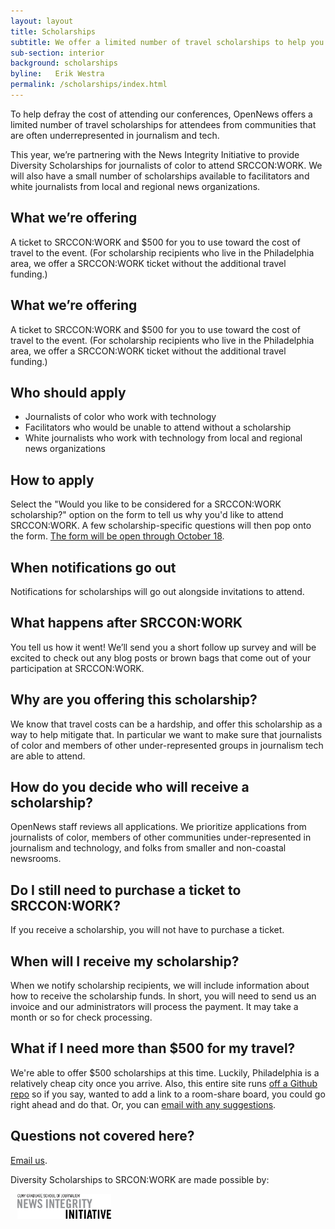 ```yaml
---
layout: layout
title: Scholarships
subtitle: We offer a limited number of travel scholarships to help you make it to SRCCON:WORK.
sub-section: interior
background: scholarships
byline:   Erik Westra
permalink: /scholarships/index.html
---
```


To help defray the cost of attending our conferences, OpenNews offers a limited number of travel scholarships for attendees from communities that are often underrepresented in journalism and tech.

This year, we’re partnering with the News Integrity Initiative to provide Diversity Scholarships for journalists of color to attend SRCCON:WORK. We will also have a small number of scholarships available to facilitators and white journalists from local and regional news organizations.

## What we’re offering
A ticket to SRCCON:WORK and $500 for you to use toward the cost of travel to the event. (For scholarship recipients who live in the Philadelphia area, we offer a SRCCON:WORK ticket without the additional travel funding.)

## What we&rsquo;re offering
A ticket to SRCCON:WORK and $500 for you to use toward the cost of travel to the event. (For scholarship recipients who live in the Philadelphia area, we offer a SRCCON:WORK ticket without the additional travel funding.)

## Who should apply
* Journalists of color who work with technology
* Facilitators who would be unable to attend without a scholarship
* White journalists who work with technology from local and regional news organizations

## How to apply
Select the "Would you like to be considered for a SRCCON:WORK scholarship?" option on the form to tell us why you'd like to attend SRCCON:WORK. A few scholarship-specific questions will then pop onto the form. [The form will be open through October 18](/attendence_form).

## When notifications go out
Notifications for scholarships will go out alongside invitations to attend.

## What happens after SRCCON:WORK
You tell us how it went! We&rsquo;ll send you a short follow up survey and will be excited to check out any blog posts or brown bags that come out of your participation at SRCCON:WORK.

## Why are you offering this scholarship?
We know that travel costs can be a hardship, and offer this scholarship as a way to help mitigate that. In particular we want to make sure that journalists of color and members of other under-represented groups in journalism tech are able to attend.

## How do you decide who will receive a scholarship?
OpenNews staff reviews all applications. We prioritize applications from journalists of color, members of other communities under-represented in journalism and technology, and folks from smaller and non-coastal newsrooms.

## Do I still need to purchase a ticket to SRCCON:WORK?
If you receive a scholarship, you will not have to purchase a ticket.

## When will I receive my scholarship?
When we notify scholarship recipients, we will include information about how to receive the scholarship funds. In short, you will need to send us an invoice and our administrators will process the payment. It may take a month or so for check processing.

## What if I need more than $500 for my travel?
We're able to offer $500 scholarships at this time. Luckily, Philadelphia is a relatively cheap city once you arrive. Also, this entire site runs [off a Github repo](https://github.com/OpenNews/srccon-work) so if you say, wanted to add a link to a room-share board, you could go right ahead and do that. Or, you can [email with any suggestions](mailto:erika@opennews.org).

## Questions not covered here?
[Email us](mailto:srccon@opennews.org).


<div id="sponsortag">
<p>Diversity Scholarships to SRCON:WORK are made possible by:</p>
<p><a href="https://www.journalism.cuny.edu/centers/news-integrity-initiative/"><img src="/media/img/nii-logo.png" style="width:150px; margin-left: .8em;" class="scholarship" alt="News Integrity Initiative" /></a></p></div>
